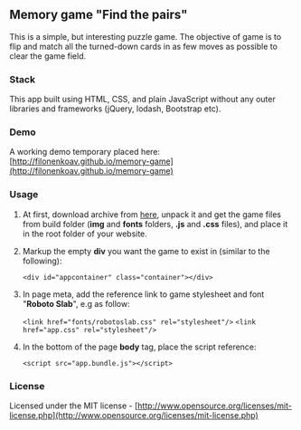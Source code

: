 ## Memory game "Find the pairs" ##

This is a simple, but interesting puzzle game. The objective of game is to flip and match all the turned-down cards in as few moves as possible to clear the game field.

### Stack ###

This app built using HTML, CSS, and plain JavaScript without any outer libraries and frameworks (jQuery, lodash, Bootstrap etc).

### Demo ###

A working demo temporary placed here:
[http://filonenkoav.github.io/memory-game](http://filonenkoav.github.io/memory-game)

### Usage ###

1. At first, download archive from [here](https://github.com/FilonenkoAV/memory-game/archive/master.zip), unpack it and get the game files from build folder (**img** and **fonts** folders, **.js** and **.css** files), and place it in the root folder of your website.

2. Markup the empty **div** you want the game to exist in (similar to the following):

    `<div id="appcontainer" class="container"></div>`

3. In page meta, add the reference link to game stylesheet and font "**Roboto Slab**", e.g as follow:
    
    `<link href="fonts/robotoslab.css" rel="stylesheet"/>`
    `<link href="app.css" rel="stylesheet"/>`

4. In the bottom of the page **body** tag, place the script reference:    

    `<script src="app.bundle.js"></script>`

### License ###

Licensed under the MIT license - [http://www.opensource.org/licenses/mit-license.php](http://www.opensource.org/licenses/mit-license.php)